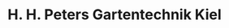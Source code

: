 ---
title: "H. H. Peters Gartentechnik Kiel"
url: /kronshagen/h-h-peters-gartentechnik-kiel/
shop: Garten-Center
---